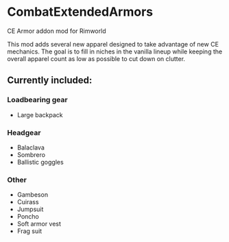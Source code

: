 # CombatExtendedArmors
CE Armor addon mod for Rimworld

This mod adds several new apparel designed to take advantage of new CE mechanics. The goal is to fill in niches in the vanilla lineup while keeping the overall apparel count as low as possible to cut down on clutter.

## Currently included:

### Loadbearing gear
- Large backpack
### Headgear
- Balaclava
- Sombrero
- Ballistic goggles
### Other
- Gambeson
- Cuirass
- Jumpsuit
- Poncho
- Soft armor vest
- Frag suit
